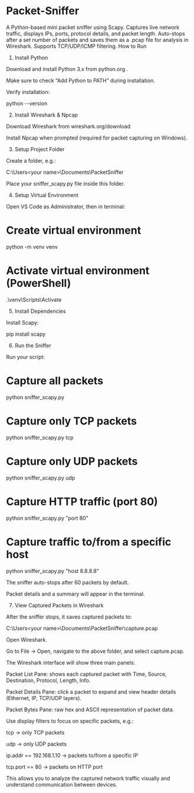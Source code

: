 # Packet-Sniffer
A Python-based mini packet sniffer using Scapy. Captures live network traffic, displays IPs, ports, protocol details, and packet length. Auto-stops after a set number of packets and saves them as a .pcap file for analysis in Wireshark. Supports TCP/UDP/ICMP filtering.
How to Run
1. Install Python

Download and install Python 3.x from python.org
.

Make sure to check “Add Python to PATH” during installation.

Verify installation:

python --version

2. Install Wireshark & Npcap

Download Wireshark from wireshark.org/download

Install Npcap when prompted (required for packet capturing on Windows).

3. Setup Project Folder

Create a folder, e.g.:

C:\Users\<your name>\Documents\PacketSniffer


Place your sniffer_scapy.py file inside this folder.

4. Setup Virtual Environment

Open VS Code as Administrator, then in terminal:

# Create virtual environment
python -m venv venv

# Activate virtual environment (PowerShell)
.\venv\Scripts\Activate

5. Install Dependencies

Install Scapy:

pip install scapy

6. Run the Sniffer

Run your script:

# Capture all packets
python sniffer_scapy.py

# Capture only TCP packets
python sniffer_scapy.py tcp

# Capture only UDP packets
python sniffer_scapy.py udp

# Capture HTTP traffic (port 80)
python sniffer_scapy.py "port 80"

# Capture traffic to/from a specific host
python sniffer_scapy.py "host 8.8.8.8"


The sniffer auto-stops after 60 packets by default.

Packet details and a summary will appear in the terminal.

7. View Captured Packets in Wireshark

After the sniffer stops, it saves captured packets to:

C:\Users\<your name>\Documents\PacketSniffer\capture.pcap


Open Wireshark.

Go to File → Open, navigate to the above folder, and select capture.pcap.

The Wireshark interface will show three main panels:

Packet List Pane: shows each captured packet with Time, Source, Destination, Protocol, Length, Info.

Packet Details Pane: click a packet to expand and view header details (Ethernet, IP, TCP/UDP layers).

Packet Bytes Pane: raw hex and ASCII representation of packet data.

Use display filters to focus on specific packets, e.g.:

tcp → only TCP packets

udp → only UDP packets

ip.addr == 192.168.1.10 → packets to/from a specific IP

tcp.port == 80 → packets on HTTP port

This allows you to analyze the captured network traffic visually and understand communication between devices.
